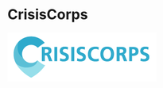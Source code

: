 # CrisisCorps
<div class = "logo" style="content-align: center;">
	<img src="app/public/images/crisis-corps-logo.png" alt="crisiscorps">
</div>